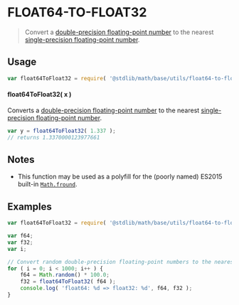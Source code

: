 FLOAT64-TO-FLOAT32
===

> Convert a [double-precision floating-point number][ieee754] to the nearest [single-precision floating-point number][ieee754].


<!-- <usage> -->

## Usage

``` javascript
var float64ToFloat32 = require( '@stdlib/math/base/utils/float64-to-float32' );
```

#### float64ToFloat32( x )

Converts a [double-precision floating-point number][ieee754] to the nearest [single-precision floating-point number][ieee754].

``` javascript
var y = float64ToFloat32( 1.337 );
// returns 1.3370000123977661
```

<!-- </usage> -->


<!-- <notes> -->

## Notes

* This function may be used as a polyfill for the (poorly named) ES2015 built-in [`Math.fround`][math-fround].

<!-- </notes> -->


<!-- <examples> -->

## Examples

``` javascript
var float64ToFloat32 = require( '@stdlib/math/base/utils/float64-to-float32' );

var f64;
var f32;
var i;

// Convert random double-precision floating-point numbers to the nearest single-precision floating-point number...
for ( i = 0; i < 1000; i++ ) {
    f64 = Math.random() * 100.0;
    f32 = float64ToFloat32( f64 );
    console.log( 'float64: %d => float32: %d', f64, f32 );
}
```

<!-- </examples> -->


<!-- <links> -->

[ieee754]: https://en.wikipedia.org/wiki/IEEE_754-1985
[math-fround]: https://developer.mozilla.org/en-US/docs/Web/JavaScript/Reference/Global_Objects/Math/fround

<!-- </links> -->
